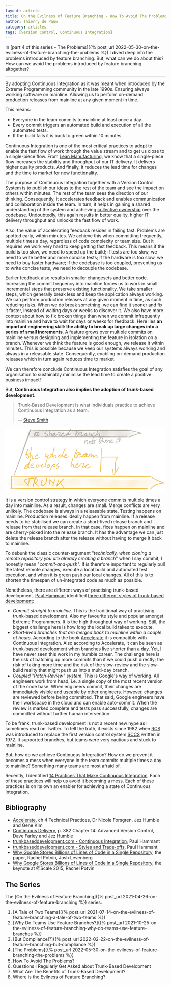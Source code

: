 ```yaml
---
layout: article
title: On the Evilness of Feature Branching - How To Avoid The Problems?
author: Thierry de Pauw
category: articles
tags: [Version Control, Continuous Integration]
---
```


In [part 4 of this series - The Problems]({% post_url 2022-05-30-on-the-evilness-of-feature-branching-the-problems %}) I
dived deep into the problems introduced by feature branching. But, what can we do about this? How can we avoid the problems introduced by feature branching altogether?

---

By adopting Continuous Integration as it was meant when introduced by the Extreme Programming community in the late 1990s. Ensuring always working software on mainline. Allowing us to perform on-demand production releases from mainline at any given moment in time.

This means:

- Everyone in the team commits to mainline at least once a day.
- Every commit triggers an automated build and execution of all the automated tests.
- If the build fails it is back to green within 10 minutes.

Continuous Integration is one of the most critical practices to adopt to enable the fast flow of work through the value stream and to get us close to a single-piece flow. From [Lean Manufacturing](https://en.wikipedia.org/wiki/Lean_manufacturing), we know that a single-piece flow increases the stability and throughput of our IT delivery. It delivers higher quality products. And finally, it reduces the lead time for changes and the time to market for new functionality.

The purpose of Continuous Integration together with a Version Control System is to publish our ideas to the rest of the team and see the impact on others within minutes. The rest of the team sees the direction of our thinking. Consequently, it accelerates feedback and enables communication and collaboration inside the team. In turn, it helps in gaining a shared understanding of the system and achieving [collective ownership](http://www.extremeprogramming.org/rules/collective.html) over the codebase. Undoubtedly, this again results in better quality, higher IT delivery throughput and unlocks the fast flow of work.

Also, the value of accelerating feedback resides in failing fast. Problems are spotted early, within minutes. We achieve this when committing frequently, multiple times a day, regardless of code complexity or team size. But it requires we work very hard to keep getting fast feedback. This means if the build is too slow, we need to speed up the build; if tests are too slow, we need to write better and more concise tests; if the hardware is too slow, we need to buy faster hardware; if the codebase is too coupled, preventing us to write concise tests, we need to decouple the codebase.

Earlier feedback also results in smaller changesets and better code. Increasing the commit frequency into mainline forces us to work in small incremental steps that preserve existing functionality. We take smaller steps, which generally break less and keep the application always working. We can perform production releases at any given moment in time, as such reducing risks. When we do break something, we can find it sooner and fix it faster, instead of waiting days or weeks to discover it. We also have more context about how to fix broken things than when we commit infrequently into mainline and have to wait for days or weeks for feedback. Here lies **an important engineering skill: the ability to break up large changes into a series of small increments**. A feature grows over multiple commits on mainline versus designing and implementing the feature in isolation on a branch.  Whenever we think the feature is good enough, we release it within minutes. This is possible because we keep our systems always working and always in a releasable state. Consequently, enabling on-demand production releases which in turn again reduces time to market.

We can therefore conclude Continuous Integration satisfies the goal of any organisation to sustainably minimise the lead time to create a positive business impact!

But, **Continuous Integration also implies the adoption of trunk-based development**.

> Trunk-Based Development is what individuals practice to achieve Continuous Integration as a team.
>
> -- [Steve Smith](https://twitter.com/SteveSmith_Tech)

![Trunk-based development](/images/on-the-evilness-of-feature-branching-how-to-avoid-the-problems/trunk-based-development.png)

It is a version control strategy in which everyone commits multiple times a day into mainline. As a result, changes are small. Merge conflicts are very unlikely. The codebase is always in a releasable state. Testing happens on mainline. Production releases ideally happen from mainline. If a release needs to be stabilised we can create a short-lived release branch and release from that release branch. In that case, fixes happen on mainline and are cherry-picked into the release branch. It has the advantage we can just delete the release branch after the release without having to merge it back to mainline.

To debunk the classic counter-argument "*technically, when cloning a remote repository you are already creating a branch*" when I say commit, I honestly mean "*commit-and-push*". It is therefore important to regularly pull the latest remote changes, execute a local build and automated test execution, and when it is green push our local changes. All of this is to shorten the timespan of un-integrated code as much as possible.

Nonetheless, there are different ways of practising trunk-based development. [Paul Hammant](https://twitter.com/paul_hammant) identified [three different styles of trunk-based development](https://trunkbaseddevelopment.com/styles/):

- *Commit straight to mainline*. This is the traditional way of practising trunk-based development. Also my favourite style and popular amongst Extreme Programmers. It is the high throughput way of working. Still, the biggest challenge here is how long the local build takes to execute.
- *Short-lived branches that are merged back to mainline within a couple of hours*. According to the book [Accelerate](https://itrevolution.com/accelerate-book/) it is compatible with Continuous Integration. Also according to Accelerate, it can be seen as trunk-based development when branches live shorter than a day. Yet, I have never seen this work in my humble career. The challenge here is the risk of batching up more commits than if we could push directly; the risk of taking more time and the risk of the slow-review and the slow-build reality that might push us into a multi-day branch.
- *Coupled "Patch-Review" system*. This is Google's way of working. All engineers work from head, i.e. a single copy of the most recent version of the code base. When engineers commit, their changes are immediately visible and useable by other engineers. However, changes are reviewed before being committed. That said, Google engineers have their workspace in the cloud and can enable auto-commit. When the review is marked complete and tests pass successfully, changes are committed without further human intervention.

To be frank, trunk-based development is not a recent new hype as I sometimes read on Twitter. To tell the truth, it exists since 1982 when [RCS](https://en.wikipedia.org/wiki/Revision_Control_System) was introduced to replace the first version control system [SCCS](https://en.wikipedia.org/wiki/Source_Code_Control_System) written in 1972. It supported branches, but teams were very cautious and stuck to mainline.

But, how do we achieve Continuous Integration? How do we prevent it becomes a mess when everyone in the team commits multiple times a day to mainline? Something many teams are most afraid of.

Recently, I identified [14 Practices That Make Continuous Integration](). Each of these practices will help us avoid it becoming a mess. Each of these practices is on its own an enabler for achieving a state of Continuous Integration.

## Bibliography

- [Accelerate](https://itrevolution.com/accelerate-book/), ch 4 Technical Practices, Dr Nicole Forsgren, Jez Humble and Gene Kim
- [Continuous Delivery](https://www.goodreads.com/book/show/8686650-continuous-delivery), p. 382 Chapter 14: Advanced Version Control, Dave Farley and Jez Humble
- [trunkbaseddevelopment.com - Continuous Integration](https://trunkbaseddevelopment.com/continuous-integration/), Paul Hammant
- [trunkbaseddevelopment.com - Styles and Trade-offs](https://trunkbaseddevelopment.com/styles/), Paul Hammant
- [Why Google Stores Billions of Lines of Code in a Single Repository](https://cacm.acm.org/magazines/2016/7/204032-why-google-stores-billions-of-lines-of-code-in-a-single-repository/fulltext), the paper, Rachel Potvin, Josh Levenberg
- [Why Google Stores Billions of Lines of Code in a Single Repository](https://www.youtube.com/watch?v=W71BTkUbdqE), the keynote at @Scale 2015, Rachel Potvin

## The Series

The [On the Evilness of Feature Branching]({% post_url 2021-04-26-on-the-evilness-of-feature-branching %}) series:

1. [A Tale of Two Teams]({% post_url 2021-07-14-on-the-evilness-of-feature-branching-a-tale-of-two-teams %})
2. [Why Do Teams Use Feature Branches?]({% post_url 2021-10-25-on-the-evilness-of-feature-branching-why-do-teams-use-feature-branches %})
3. [But Compliance!?]({% post_url 2022-02-22-on-the-evilness-of-feature-branching-but-compliance %})
4. [The Problems]({% post_url 2022-05-30-on-the-evilness-of-feature-branching-the-problems %})
5. How To Avoid The Problems?
6. Questions I Regularly Get Asked about Trunk-Based Development
7. What Are The Benefits of Trunk-Based Development?
8. Where is the Evilness of Feature Branching?
